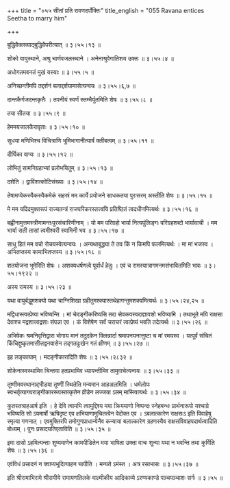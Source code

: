 +++
title = "०५५ सीतां प्रति रावणदर्पोक्तिः"
title_english = "055 Ravana entices Seetha to marry him"

+++


बुद्धिवैक्लव्याद्बुद्धिवैपरीत्यात्  ॥  ३।५५।१३  ॥   

  

शोको वायुस्थाने, अश्रु चार्णवजलस्थाने । अनेनाश्रुवेगातिशय उक्तः  ॥ 
३।५५।४  ॥   

  

अधोगतमवनतं मुखं यस्याः  ॥  ३।५५।५  ॥   

  

अनिच्छन्तीमपि तद्दर्शनं बलाद्दर्शयामासेत्यन्वयः  ॥  ३।५५।६,७  ॥   

  

दान्तकैर्गजदन्तकृतैः । तपनीयं स्वर्णं स्तम्भैर्युतमिति शेषः  ॥  ३।५५।८
 ॥   

  

तया सीतया  ॥  ३।५५।९  ॥   

  

हेममयजालकैरावृताः  ॥  ३।५५।१०  ॥   

  

सुधया मणिभिश्च विचित्राणि भूमिभागानीत्यार्षं क्लीबत्वम्  ॥  ३।५५।११  ॥   

  

दीर्घिका वाप्यः  ॥  ३।५५।१२  ॥   

  

लोभितुं सामनिग्रहाभ्यां प्रलोभयितुम्  ॥  ३।५५।१३  ॥   

  

दशेति । द्वाविंशत्कोटिसंख्याः  ॥  ३।५५।१४  ॥   

  

तेषामप्येकस्यैकस्यैकमेकं सहस्रं मम कार्ये प्रयोजने साधकतया पुरःसरम्
अस्तीति शेषः  ॥  ३।५५।१५  ॥   

  

मे मम यदिदमुक्तरूपं राज्यतन्त्रं राजपरिकरस्तत्त्वयि प्रतिष्ठितं
त्वदधीनमित्यर्थः  ॥  ३।५५।१६  ॥   

  

बह्वीनामुत्तमस्त्रीणामन्तःपुरसंचारिणीनाम् । यो मम परिग्रहो भार्या
नित्यपुंलिङ्गः परिग्रहशब्दो भार्यावाची । मम भार्या सती तासां त्वमीश्वरी
स्वामिनी भव  ॥  ३।५५।१७  ॥   

  

साधु हितं मम वचो रोचयस्वेत्यन्वयः । अन्यथाबुद्ध्या ते तव किं न किमपि
फलमित्यर्थः । मा मां भजस्व । अभितप्तस्य कामाभितप्तस्य  ॥  ३।५५।१८  ॥   

  

शतयोजना भूमेरिति शेषः । अशक्यधर्षणत्वे पूर्वार्धं हेतुः । एवं च
रामस्यात्रागमनमसंभावितमिति भावः  ॥  ३।५५।१९२२  ॥   

  

अस्य रामस्य  ॥  ३।५५।२३  ॥   

  

यथा वायुर्बद्धुमशक्यो यथा चाग्निशिखा
ग्रहीतुमश्क्यास्तथेहागन्तुमशक्यमित्यर्थः  ॥  ३।५५।२४,२५  ॥   

  

मद्विधास्त्वत्प्रेष्या भविष्यन्ति । मां चेदङ्गीकरिष्यसि तदा
सेवकवत्त्वदाज्ञावशो भविष्यामि । तथाभूते मयि राक्षसा देवाश्च
मद्वशात्त्वद्वशाः संपन्ना एव । कं विशेषेण सर्वं चराचरं त्वत्प्रेष्यं
भवति तदेत्यर्थः  ॥  ३।५५।२६  ॥   

  

अभिषेकः श्रमनिवृत्तिद्वारा भोगाय मानं तदुदकेन क्लिन्नार्दा
श्रमापनयनात्तुष्टा च मां रमयस्व । यत्पूर्वं संचितं
किंचिद्दुष्कृतमासीत्तद्वनवासेन तद्गतदुःखेन गतं क्षीणम्  ॥  ३।५५।२७  ॥   

  

इह लङ्कायाम् । मदङ्गीकारादिति शेषः  ॥  ३।५५।२८३२  ॥   

  

शोकेनास्वस्थामिव चिन्तया हतप्रभामिव ध्यायन्तीमिव तामुवाचेत्यन्वयः  ॥ 
३।५५।३३  ॥   

  

तूष्णीमवस्थानाद्भीडया तूष्णीं स्थितेति मन्यमान आहअलमिति । धर्मलोपः
स्वभर्तृत्यागपराङ्गीकाररूपस्तत्कृतेन व्रीडेन लज्जया ऽलम् मास्त्वित्यर्थः
 ॥  ३।५५।३४  ॥   

  

कुतस्तत्राहआर्ष इति । हे देवि त्वामभि त्वामुद्दिश्य मया क्रियमाणो
निष्पन्दः स्नेहबन्धः प्रार्थनारूपो यश्चाग्रे भविष्यति सो ऽयमार्षो
ऋषिदृष्ट एव क्षभियाणामुचितत्वेन वेदोक्त एव । ऽबलात्कारेण राक्षसःऽ इति
विवाहेषु स्मृत्या गणनात् । एवमुक्तिरपि तमोगुणप्राधान्येनैव कन्याया
बलात्कारेण ग्रहणस्यैव राक्षसविवाहपदार्थत्वादिति बोध्यम् । पुनः
प्रसादयतिएताविति  ॥  ३।५५।३५  ॥   

  

इमा दासो ऽहमित्यन्ताः शुष्यमाणेन कामपीडितेन मया भाषिता उक्ता वाचः शून्या
यथा न भवन्ति तथा कुर्विति शेषः  ॥  ३।५५।३६  ॥   

  

एवंविधं प्रसादनं न क्वाप्यभूदित्याहन चापीति । मन्यते ऽमंस्त । अत्र
रसाभासः  ॥  ३।५५।३७  ॥   

  

इति श्रीरामाभिरामे श्रीरामीये रामायणतिलके वाल्मीकीय आदिकाव्ये
ऽरण्यकाण्डे पञ्चपञ्चाशः सर्गः  ॥  ३।५५  ॥   

  


